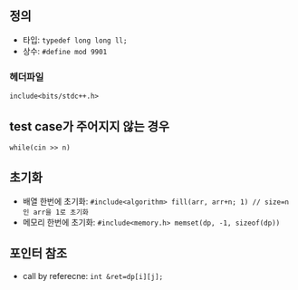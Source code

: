 ## 정의

 * 타입: ```typedef long long ll;```
 * 상수: ```#define mod 9901```
 
 ### 헤더파일
  
  ```include<bits/stdc++.h>```

## test case가 주어지지 않는 경우

```while(cin >> n)```

## 초기화

 * 배열 한번에 초기화: ```#include<algorithm> fill(arr, arr+n; 1) // size=n 인 arr을 1로 초기화```
 * 메모리 한번에 초기화: ```#include<memory.h> memset(dp, -1, sizeof(dp))```

## 포인터 참조

 * call by referecne: ```int &ret=dp[i][j];```
 
